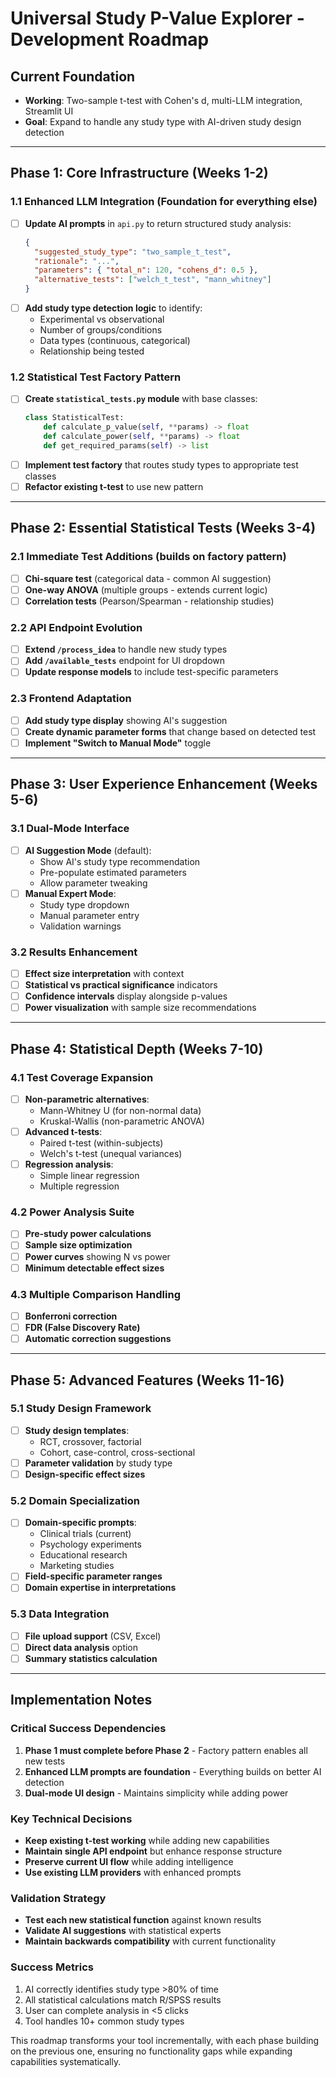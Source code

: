 # Universal Study P-Value Explorer - Development Roadmap

## Current Foundation
- **Working**: Two-sample t-test with Cohen's d, multi-LLM integration, Streamlit UI
- **Goal**: Expand to handle any study type with AI-driven study design detection

---

## Phase 1: Core Infrastructure (Weeks 1-2)

### 1.1 Enhanced LLM Integration (Foundation for everything else)
- [ ] **Update AI prompts** in `api.py` to return structured study analysis:
  ```json
  {
    "suggested_study_type": "two_sample_t_test",
    "rationale": "...",
    "parameters": { "total_n": 120, "cohens_d": 0.5 },
    "alternative_tests": ["welch_t_test", "mann_whitney"]
  }
  ```
- [ ] **Add study type detection logic** to identify:
  - Experimental vs observational
  - Number of groups/conditions
  - Data types (continuous, categorical)
  - Relationship being tested

### 1.2 Statistical Test Factory Pattern
- [ ] **Create `statistical_tests.py` module** with base classes:
  ```python
  class StatisticalTest:
      def calculate_p_value(self, **params) -> float
      def calculate_power(self, **params) -> float
      def get_required_params(self) -> list
  ```
- [ ] **Implement test factory** that routes study types to appropriate test classes
- [ ] **Refactor existing t-test** to use new pattern

---

## Phase 2: Essential Statistical Tests (Weeks 3-4)

### 2.1 Immediate Test Additions (builds on factory pattern)
- [ ] **Chi-square test** (categorical data - common AI suggestion)
- [ ] **One-way ANOVA** (multiple groups - extends current logic)
- [ ] **Correlation tests** (Pearson/Spearman - relationship studies)

### 2.2 API Endpoint Evolution
- [ ] **Extend `/process_idea`** to handle new study types
- [ ] **Add `/available_tests`** endpoint for UI dropdown
- [ ] **Update response models** to include test-specific parameters

### 2.3 Frontend Adaptation
- [ ] **Add study type display** showing AI's suggestion
- [ ] **Create dynamic parameter forms** that change based on detected test
- [ ] **Implement "Switch to Manual Mode"** toggle

---

## Phase 3: User Experience Enhancement (Weeks 5-6)

### 3.1 Dual-Mode Interface
- [ ] **AI Suggestion Mode** (default):
  - Show AI's study type recommendation
  - Pre-populate estimated parameters
  - Allow parameter tweaking
- [ ] **Manual Expert Mode**:
  - Study type dropdown
  - Manual parameter entry
  - Validation warnings

### 3.2 Results Enhancement
- [ ] **Effect size interpretation** with context
- [ ] **Statistical vs practical significance** indicators
- [ ] **Confidence intervals** display alongside p-values
- [ ] **Power visualization** with sample size recommendations

---

## Phase 4: Statistical Depth (Weeks 7-10)

### 4.1 Test Coverage Expansion
- [ ] **Non-parametric alternatives**:
  - Mann-Whitney U (for non-normal data)
  - Kruskal-Wallis (non-parametric ANOVA)
- [ ] **Advanced t-tests**:
  - Paired t-test (within-subjects)
  - Welch's t-test (unequal variances)
- [ ] **Regression analysis**:
  - Simple linear regression
  - Multiple regression

### 4.2 Power Analysis Suite
- [ ] **Pre-study power calculations**
- [ ] **Sample size optimization**
- [ ] **Power curves** showing N vs power
- [ ] **Minimum detectable effect sizes**

### 4.3 Multiple Comparison Handling
- [ ] **Bonferroni correction**
- [ ] **FDR (False Discovery Rate)**
- [ ] **Automatic correction suggestions**

---

## Phase 5: Advanced Features (Weeks 11-16)

### 5.1 Study Design Framework
- [ ] **Study design templates**:
  - RCT, crossover, factorial
  - Cohort, case-control, cross-sectional
- [ ] **Parameter validation** by study type
- [ ] **Design-specific effect sizes**

### 5.2 Domain Specialization
- [ ] **Domain-specific prompts**:
  - Clinical trials (current)
  - Psychology experiments
  - Educational research
  - Marketing studies
- [ ] **Field-specific parameter ranges**
- [ ] **Domain expertise in interpretations**

### 5.3 Data Integration
- [ ] **File upload support** (CSV, Excel)
- [ ] **Direct data analysis** option
- [ ] **Summary statistics calculation**

---

## Implementation Notes

### Critical Success Dependencies
1. **Phase 1 must complete before Phase 2** - Factory pattern enables all new tests
2. **Enhanced LLM prompts are foundation** - Everything builds on better AI detection
3. **Dual-mode UI design** - Maintains simplicity while adding power

### Key Technical Decisions
- **Keep existing t-test working** while adding new capabilities
- **Maintain single API endpoint** but enhance response structure
- **Preserve current UI flow** while adding intelligence
- **Use existing LLM providers** with enhanced prompts

### Validation Strategy
- **Test each new statistical function** against known results
- **Validate AI suggestions** with statistical experts
- **Maintain backwards compatibility** with current functionality

### Success Metrics
1. AI correctly identifies study type >80% of time
2. All statistical calculations match R/SPSS results
3. User can complete analysis in <5 clicks
4. Tool handles 10+ common study types

This roadmap transforms your tool incrementally, with each phase building on the previous one, ensuring no functionality gaps while expanding capabilities systematically.
